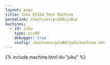 ```yaml
---
layout: page
title: Juku E5104 Test Machine
permalink: /machines/pcx80/juku/
machines:
  - id: juku
    type: pcx80
    debugger: true
    config: /machines/pcx80/juku/machine.xml
---
```


{% include machine.html id="juku" %}
